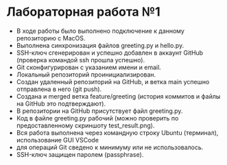 # Лабораторная работа №1
* В ходе работы было выполнено подключение к данному репозиторию с MacOS.
* Выполнена синхронизация файлов greeting.py и hello.py.
* SSH-ключ сгенерирован и успешно добавлен в аккаунт GitHub (проверка командой ssh прошла успешно).
* Git сконфигурирован с указанием имени и email.
* Локальный репозиторий проинициализирован.
* Создан удаленный репозиторий на GitHub, и ветка main успешно отправлена в него (git push).
* Создана и merged ветка feature/greeting (история коммитов и файлы на GitHub это
подтверждают).
* В репозитории на GitHub присутствует файл greeting.py.
* Код в файле greeting.py рабочий (можно проверить по предоставленному скриншоту
test_result.png).
* Вся работа выполнена через командную строку Ubuntu (терминал), использование GUI VSCode
* для операций Git сведено к минимуму или не использовалось.
* SSH-ключ защищен паролем (passphrase).

